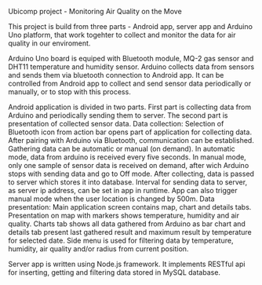 Ubicomp project - Monitoring Air Quality on the Move


This project is build from three parts - Android app, server app and Arduino Uno platform, that work togehter to collect and monitor the data for air quality in our enviroment.


Arduino Uno board is equiped with Bluetooth module, MQ-2 gas sensor and DHT11 temperature and humidity sensor. Arduino collects data from sensors and sends them via bluetooth connection to Android app. It can be controlled from Android app to collect and send sensor data periodically or manually, or to stop with this process.

Android application is divided in two parts. First part is collecting data from Arduino and periodically sending them to server. The second part is presentation of collected sensor data.
Data collection:
Selection of Bluetooth icon from action bar opens part of application for collecting data. After pairing with Arduino via Bluetooth, communication can be established. Gathering data can be automatic or manual (on demand). In automatic mode, data from arduino is received every five seconds. In manual mode, only one sample of sensor data is received on demand, after wich Arduino stops with sending data and go to Off mode. After collecting, data is passed to server which stores it into database. Interval for sending data to server, as server ip address, can be set in app in runtime. App can also trigger manual mode when the user location is changed by 500m. 
Data presentation:
Main application screen contains map, chart and details tabs. Presentation on map with markers shows temperature, humidity and air quality. Charts tab shows all data gathered from Arduino as bar chart and details tab present last gathered result and maximum result by temperature for selected date.
Side menu is used for filtering data by temperature, humidity, air quality and/or radius from current position.

Server app is written using Node.js framework. It implements RESTful api for inserting, getting and filtering data stored in MySQL database.
